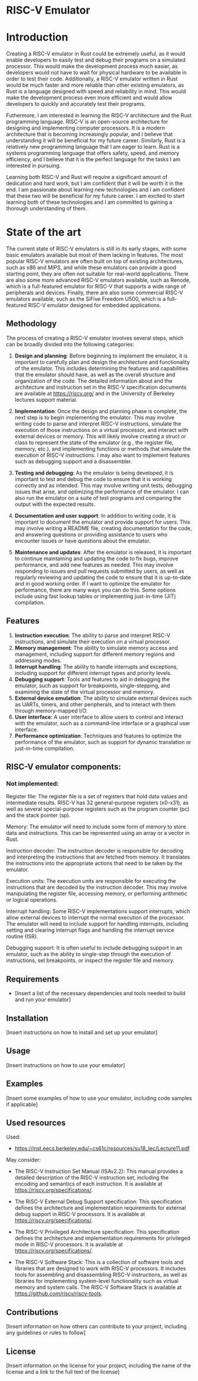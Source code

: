 # RISC-V Emulator

# Introduction

Creating a RISC-V emulator in Rust could be extremely useful, as it would enable developers to easily test and debug their programs on a simulated processor. This would make the development process much easier, as developers would not have to wait for physical hardware to be available in order to test their code. Additionally, a RISC-V emulator written in Rust would be much faster and more reliable than other existing emulators, as Rust is a language designed with speed and reliability in mind. This would make the development process even more efficient and would allow developers to quickly and accurately test their programs.

Futhermore, I am interested in learning the RISC-V architecture and the Rust programming language. RISC-V is an open-source architecture for designing and implementing computer processors. It is a modern architecture that is becoming increasingly popular, and I believe that understanding it will be beneficial for my future career. Similarly, Rust is a relatively new programming language that I am eager to learn. Rust is a systems programming language that offers safety, speed, and memory efficiency, and I believe that it is the perfect language for the tasks I am interested in pursuing.

Learning both RISC-V and Rust will require a significant amount of dedication and hard work, but I am confident that it will be worth it in the end. I am passionate about learning new technologies and I am confident that these two will be beneficial for my future career. I am excited to start learning both of these technologies and I am committed to gaining a thorough understanding of them.

# State of the art

The current state of RISC-V emulators is still in its early stages, with some basic emulators available but most of them lacking in features. The most popular RISC-V emulators are often built on top of existing architectures, such as x86 and MIPS, and while these emulators can provide a good starting point, they are often not suitable for real-world applications. There are also some more advanced RISC-V emulators available, such as Renode, which is a full-featured emulator for RISC-V that supports a wide range of peripherals and devices. Finally, there are also some commercial RISC-V emulators available, such as the SiFive Freedom U500, which is a full-featured RISC-V emulator designed for embedded applications.

## Methodology

The process of creating a RISC-V emulator involves several steps, which can be broadly divided into the following categories:

1. **Design and planning**: Before beginning to implement the emulator, it is important to carefully plan and design the architecture and functionality of the emulator. This includes determining the features and capabilities that the emulator should have, as well as the overall structure and organization of the code. The detailed information about and the architecture  and instruction set in the RISC-V specification documents are available at https://riscv.org/ and in the University of Berkeley lectures support material.

2. **Implementation**: Once the design and planning phase is complete, the next step is to begin implementing the emulator. This may involve writing code to parse and interpret RISC-V instructions, simulate the execution of those instructions on a virtual processor, and interact with external devices or memory. This will likely involve creating a struct or class to represent the state of the emulator (e.g., the register file, memory, etc.), and implementing functions or methods that simulate the execution of RISC-V instructions. I may also want to implement features such as debugging support and a disassembler.

3. **Testing and debugging**: As the emulator is being developed, it is important to test and debug the code to ensure that it is working correctly and as intended. This may involve writing unit tests, debugging issues that arise, and optimizing the performance of the emulator. I can also run the emulator on a suite of test programs and comparing the output with the expected results.

4. **Documentation and user support**: In addition to writing code, it is important to document the emulator and provide support for users. This may involve writing a README file, creating documentation for the code, and answering questions or providing assistance to users who encounter issues or have questions about the emulator.

5. **Maintenance and updates**: After the emulator is released, it is important to continue maintaining and updating the code to fix bugs, improve performance, and add new features as needed. This may involve responding to issues and pull requests submitted by users, as well as regularly reviewing and updating the code to ensure that it is up-to-date and in good working order. If I want to optimize the emulator for performance, there are many ways you can do this. Some options include using fast lookup tables or implementing just-in-time (JIT) compilation.

## Features

1. **Instruction execution**: The ability to parse and interpret RISC-V instructions, and simulate their execution on a virtual processor.
2. **Memory management**: The ability to simulate memory access and management, including support for different memory regions and addressing modes.
3. **Interrupt handling**: The ability to handle interrupts and exceptions, including support for different interrupt types and priority levels.
4. **Debugging support**: Tools and features to aid in debugging the emulator, such as support for breakpoints, single-stepping, and examining the state of the virtual processor and memory.
5. **External device emulation**: The ability to simulate external devices such as UARTs, timers, and other peripherals, and to interact with them through memory-mapped I/O.
6. **User interface**: A user interface to allow users to control and interact with the emulator, such as a command-line interface or a graphical user interface.
7. **Performance optimization**: Techniques and features to optimize the performance of the emulator, such as support for dynamic translation or just-in-time compilation.

## RISC-V emulator components:

### Not implemented:

Register file: The register file is a set of registers that hold data values and intermediate results. RISC-V has 32 general-purpose registers (x0-x31), as well as several special-purpose registers such as the program counter (pc) and the stack pointer (sp).

Memory: The emulator will need to include some form of memory to store data and instructions. This can be represented using an array or a vector in Rust.

Instruction decoder: The instruction decoder is responsible for decoding and interpreting the instructions that are fetched from memory. It translates the instructions into the appropriate actions that need to be taken by the emulator.

Execution units: The execution units are responsible for executing the instructions that are decoded by the instruction decoder. This may involve manipulating the register file, accessing memory, or performing arithmetic or logical operations.

Interrupt handling: Some RISC-V implementations support interrupts, which allow external devices to interrupt the normal execution of the processor. The emulator will need to include support for handling interrupts, including setting and clearing interrupt flags and handling the interrupt service routine (ISR).

Debugging support: It is often useful to include debugging support in an emulator, such as the ability to single-step through the execution of instructions, set breakpoints, or inspect the register file and memory.


## Requirements

- [Insert a list of the necessary dependencies and tools needed to build and run your emulator]

## Installation

[Insert instructions on how to install and set up your emulator]

## Usage

[Insert instructions on how to use your emulator]

## Examples

[Insert some examples of how to use your emulator, including code samples if applicable]

## Used resources

Used:
* https://inst.eecs.berkeley.edu/~cs61c/resources/su18_lec/Lecture11.pdf

May consider:

* The RISC-V Instruction Set Manual (ISAv2.2): This manual provides a detailed description of the RISC-V instruction set, including the encoding and semantics of each instruction. It is available at https://riscv.org/specifications/.

* The RISC-V External Debug Support specification: This specification defines the architecture and implementation requirements for external debug support in RISC-V processors. It is available at https://riscv.org/specifications/.

* The RISC-V Privileged Architecture specification: This specification defines the architecture and implementation requirements for privileged mode in RISC-V processors. It is available at https://riscv.org/specifications/.

* The RISC-V Software Stack: This is a collection of software tools and libraries that are designed to work with RISC-V processors. It includes tools for assembling and disassembling RISC-V instructions, as well as libraries for implementing system-level functionality such as virtual memory and system calls. The RISC-V Software Stack is available at https://github.com/riscv/riscv-tools.

## Contributions

[Insert information on how others can contribute to your project, including any guidelines or rules to follow]

## License

[Insert information on the license for your project, including the name of the license and a link to the full text of the license]
